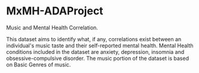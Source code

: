 # MxMH-ADAProject
Music and Mental Health Correlation.

This dataset aims to identify what, if any, correlations exist between an individual's music taste and their self-reported mental health. Mental Health conditions included in the dataset are anxiety, depression, insomnia and obsessive-compulsive disorder. The music portion of the dataset is based on Basic Genres of music.
